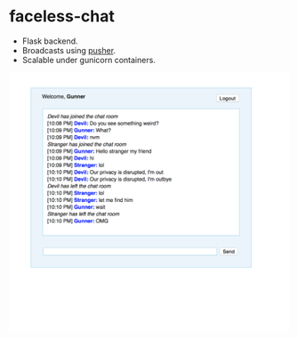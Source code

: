 # faceless-chat

- Flask backend.
- Broadcasts using [pusher](http://pusher.com).
- Scalable under gunicorn containers.

![alt text](https://raw.githubusercontent.com/adilansari/faceless-chat/master/faceless-chat.png "Best anonymous chat room ever")

